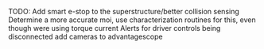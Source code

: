 TODO:
Add smart e-stop to the superstructure/better collision sensing
Determine a more accurate moi, use characterization routines for this, even though were using torque current
Alerts for driver controls being disconnected
add cameras to advantagescope